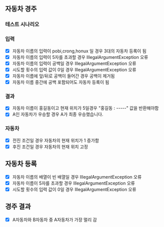 ## 자동차 경주

### 테스트 시나리오

### 입력
- [x] 자동차 이름의 입력이 pobi,crong,honux 일 경우 3대의 자동차 등록이 됨
- [x] 자동차 이름의 입력이 5자를 초과할 경우 IllegalArgumentException 오류
- [x] 자동차 이름의 입력이 공백일 경우 IllegalArgumentException 오류
- [x] 시도할 횟수의 입력 값이 0일 경우 IllegalArgumentException 오류
- [x] 자동차 이름에 앞/뒤로 공백이 들어간 경우 공백이 제거됨
- [x] 자동차 이름 중간에 공백 포함되어도 자동차 등록이 됨

### 결과
- [x] 자동차 이름이 홍길동이고 현재 위치가 5일경우 "홍길동 : -----" 값을 반환해야함
- [x] A인 자동차가 우승할 경우 A가 최종 우승했습니다.

### 자동차
- [x] 전진 조건일 경우 자동차의 현재 위치가 1 증가함
- [x] 후진 조건일 경우 자동차의 현재 위치 고정

## 자동차 등록
- [x] 자동차 이름의 배열이 빈 배열일 경우 IllegalArgumentException 오류
- [x] 자동차 이름이 5자를 초과할 경우 IllegalArgumentException 오류
- [x] 시도할 횟수의 입력 값이 0일 경우 IllegalArgumentException 오류

## 경주 결과
- [x] A자동차와 B자동차 중 A자동차가 가장 멀리 감
